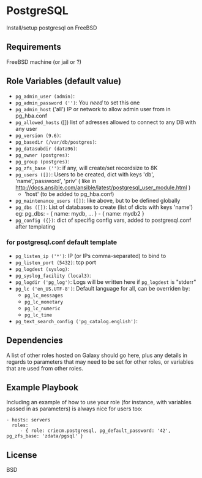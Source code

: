 # PostgreSQL

Install/setup postgresql on FreeBSD

## Requirements

FreeBSD machine (or jail or ?)

## Role Variables (default value)

* `pg_admin_user (admin)`:
* `pg_admin_password ('')`:
  You *need* to set this one
* `pg_admin_host` ('all')
  IP or network to allow admin user from in pg_hba.conf
* `pg_allowed_hosts` ([])
  list of adresses allowed to connect to any DB with any user
* `pg_version (9.6)`:
* `pg_basedir (/var/db/postgres)`:
* `pg_datasubdir (data96)`:
* `pg_owner (postgres)`:
* `pg_group (postgres)`:
* `pg_zfs_base ('')`:
  if any, will create/set recordsize to 8K
* `pg_users ([])`:
  Users to be created, dict with keys 'db', 'name','password', 'priv'
  ( like in http://docs.ansible.com/ansible/latest/postgresql_user_module.html )
  + 'host' (to be added to pg_hba.conf)
* `pg_maintenance_users ([])`:
  like above, but to be defined globally
* `pg_dbs ([])`:
  List of databases to create (list of dicts with keys 'name')
  eg:
    pg_dbs:
      - { name: mydb, … }
      - { name: mydb2 }
* `pg_config ({})`:
  dict of specifig config vars, added to postgresql.conf after templating

### for postgresql.conf default template
* `pg_listen_ip ('*')`:
  IP (or IPs comma-separated) to bind to
* `pg_listen_port (5432)`:
  tcp port
* `pg_logdest (syslog)`:
* `pg_syslog_facility (local3)`:
* `pg_logdir ('pg_log')`:
  Logs will be written here if `pg_logdest` is "stderr"
* `pg_lc ('en_US.UTF-8')`:
  Default language for all, can be overriden by:
  * `pg_lc_messages`
  * `pg_lc_monetary`
  * `pg_lc_numeric`
  * `pg_lc_time`
* `pg_text_search_config ('pg_catalog.english')`:

Dependencies
------------

A list of other roles hosted on Galaxy should go here, plus any details in regards to parameters that may need to be set for other roles, or variables that are used from other roles.

Example Playbook
----------------

Including an example of how to use your role (for instance, with variables passed in as parameters) is always nice for users too:

    - hosts: servers
      roles:
         - { role: criecm.postgresql, pg_default_password: '42', pg_zfs_base: 'zdata/pgsql' }

License
-------

BSD

